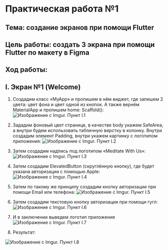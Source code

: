 # Практическая работа №1

## Тема: создание экранов при помощи Flutter

## Цель работы: создать 3 экрана при помощи Flutter по макету в Figma 

## Ход работы: 

## I.  Экран №1 (Welcome)
1.	Создадим класс «MyApp» и пропишем в нём виджет, где запишем 2 цвета: цвет фона и цвет одной из кнопок. А также вернём MaterialApp и пропишем home: Scaffold():
![Изображение с Imgur. Пункт I.1](https://i.imgur.com/sFPM1NT.png)

2.	Зададим фоновый цвет странице, в качестве body укажем SafeArea, а внутри будем использовать табличную верстку в колонку. Внутри создадим элемент Padding, внутри укажем картинку с логотипом приложения:
![Изображение с Imgur. Пункт I.2](https://i.imgur.com/VitB2jP.png)

3.	Затем создадим надпись под логотипом «Meditate With Us»:
![Изображение с Imgur. Пункт I.3](https://i.imgur.com/HalWqKx.png)

4.	Затем создадим ElevatedButton (скруглённую кнопку), где будет указана авторизации с помощью Apple:
![Изображение с Imgur. Пункт I.4](https://i.imgur.com/TEzwY9y.png)

5.	Затем по такому же принципу создадим кнопку авторизации при помощи Email или телефона:
![Изображение с Imgur. Пункт I.5](https://i.imgur.com/3nq4lUn.png)

6.	Затем создадим текстовую кнопку авторизации при помощи гугл:
![Изображение с Imgur. Пункт I.6](https://i.imgur.com/CzKOrmN.png)

7.	И в заключении выведем логотип приложения
![Изображение с Imgur. Пункт I.7](https://i.imgur.com/pAOX5xJ.png)

8.	Результат:

![Изображение с Imgur. Пункт I.8](https://i.imgur.com/zBGPhi8.png)
